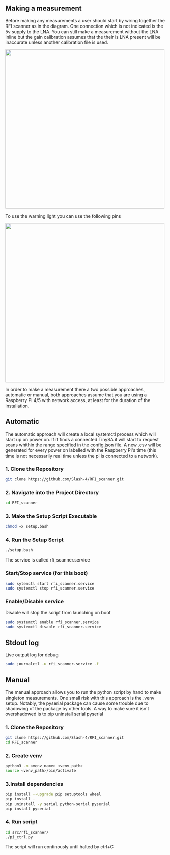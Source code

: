## Making a measurement

Before making any measurements a user should start by wiring together the RFI scanner as in the diagram. One connection which is
not indicated is the 5v supply to the LNA. You can still make a measurement without the LNA inline but the gain calibration assumes that the their is LNA present will be inaccurate unless another calibration file is used. 

<img src="https://github.com/user-attachments/assets/843ec5f8-3f4c-4618-9ac8-7ecdee61c323" width="500">


To use the warning light you can use the following pins

<img src="https://github.com/user-attachments/assets/a8d17f1a-0a7d-46e0-b22b-34ccc905051e" width="500">

In order to make a measurement there a two possible approaches, automatic or manual, both approaches assume that you are using a Raspberry Pi 4/5 with network access, at least for the duration of the installation.


## Automatic

The automatic approach will create a local systemctl process which will start up on power on. If it finds a connected TinySA it will start to request scans whithin the range specified in the config.json file. A new .csv will be generated for every power on labelled with the Raspberry Pi's time (this time is not necessarily real time unless the pi is connected to a network). 


### 1. Clone the Repository

```bash
git clone https://github.com/Slash-4/RFI_scanner.git
```

### 2. Navigate into the Project Directory

```bash
cd RFI_scanner
```

### 3. Make the Setup Script Executable

```bash
chmod +x setup.bash
```

### 4. Run the Setup Script

```bash
./setup.bash
```

The service is called rfi_scanner.service


### Start/Stop service (for this boot)

```bash
sudo sytemctl start rfi_scanner.service
sudo systemctl stop rfi_scanner.service
```
### Enable/Disable service
Disable will stop the script from launching on boot

```bash
sudo systemctl enable rfi_scanner.service
sudo systemctl disable rfi_scanner.service
```

## Stdout log 
Live output log for debug

```bash
sudo journalctl -u rfi_scanner.service -f
```

## Manual 

The manual approach allows you to run the python script by hand to make singleton measurements. One small risk with this approach
is the .venv setup. Notably, the pyserial package can cause some trouble due to shadowing of the package by other tools. A way to make sure it isn't overshadowed is to pip uninstall serial pyserial 

### 1. Clone the Repository

```bash
git clone https://github.com/Slash-4/RFI_scanner.git
cd RFI_scanner
```

### 2. Create venv

```bash
python3 -m <venv_name> <venv_path>
source <venv_path>/bin/activate
```
### 3.Install dependencies

```bash
pip install --upgrade pip setuptools wheel
pip install .
pip uninstall -y serial python-serial pyserial
pip install pyserial
```
### 4. Run script 

```bash
cd src/rfi_scanner/
./pi_ctrl.py
```

The script will run continously until halted by ctrl+C 
